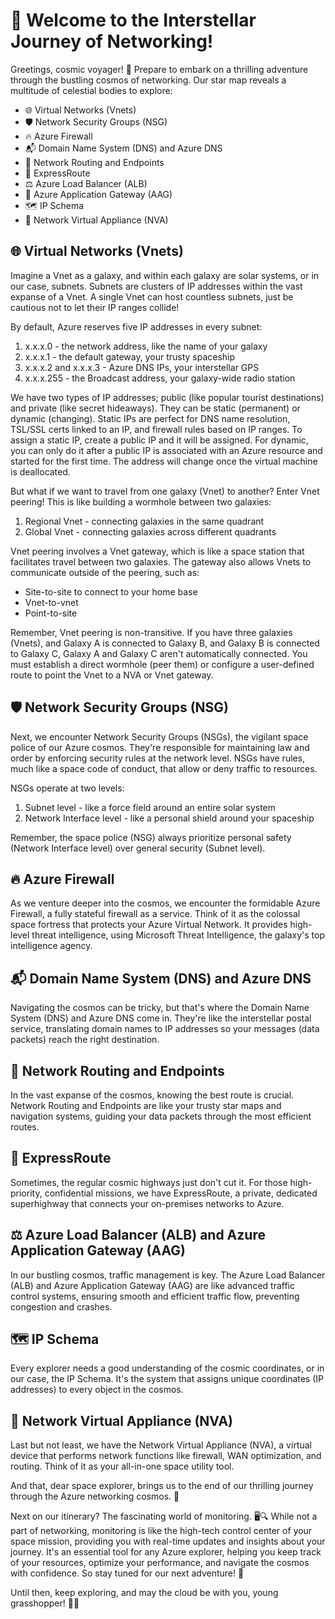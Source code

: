 # 🚀 Welcome to the Interstellar Journey of Networking!

Greetings, cosmic voyager! 🌠 Prepare to embark on a thrilling adventure through the bustling cosmos of networking. Our star map reveals a multitude of celestial bodies to explore:

- 🌐 Virtual Networks (Vnets)
- 🛡️ Network Security Groups (NSG)
- 🔥 Azure Firewall
- 📬 Domain Name System (DNS) and Azure DNS
- 🚦 Network Routing and Endpoints
- 🚄 ExpressRoute
- ⚖️ Azure Load Balancer (ALB)
- 🚪 Azure Application Gateway (AAG)
- 🗺️ IP Schema
- 🧰 Network Virtual Appliance (NVA)

## 🌐 Virtual Networks (Vnets)

Imagine a Vnet as a galaxy, and within each galaxy are solar systems, or in our case, subnets. Subnets are clusters of IP addresses within the vast expanse of a Vnet. A single Vnet can host countless subnets, just be cautious not to let their IP ranges collide!

By default, Azure reserves five IP addresses in every subnet:

1. x.x.x.0 - the network address, like the name of your galaxy
2. x.x.x.1 - the default gateway, your trusty spaceship
3. x.x.x.2 and x.x.x.3 - Azure DNS IPs, your interstellar GPS
4. x.x.x.255 - the Broadcast address, your galaxy-wide radio station

We have two types of IP addresses; public (like popular tourist destinations) and private (like secret hideaways). They can be static (permanent) or dynamic (changing). Static IPs are perfect for DNS name resolution, TSL/SSL certs linked to an IP, and firewall rules based on IP ranges. To assign a static IP, create a public IP and it will be assigned. For dynamic, you can only do it after a public IP is associated with an Azure resource and started for the first time. The address will change once the virtual machine is deallocated.

But what if we want to travel from one galaxy (Vnet) to another? Enter Vnet peering! This is like building a wormhole between two galaxies:

1. Regional Vnet - connecting galaxies in the same quadrant
2. Global Vnet - connecting galaxies across different quadrants

Vnet peering involves a Vnet gateway, which is like a space station that facilitates travel between two galaxies. The gateway also allows Vnets to communicate outside of the peering, such as:

- Site-to-site to connect to your home base
- Vnet-to-vnet
- Point-to-site

Remember, Vnet peering is non-transitive. If you have three galaxies (Vnets), and Galaxy A is connected to Galaxy B, and Galaxy B is connected to Galaxy C, Galaxy A and Galaxy C aren't automatically connected. You must establish a direct wormhole (peer them) or configure a user-defined route to point the Vnet to a NVA or Vnet gateway.

## 🛡️ Network Security Groups (NSG)

Next, we encounter Network Security Groups (NSGs), the vigilant space police of our Azure cosmos. They're responsible for maintaining law and order by enforcing security rules at the network level. NSGs have rules, much like a space code of conduct, that allow or deny traffic to resources.

NSGs operate at two levels:

1. Subnet level - like a force field around an entire solar system
2. Network Interface level - like a personal shield around your spaceship

Remember, the space police (NSG) always prioritize personal safety (Network Interface level) over general security (Subnet level).

## 🔥 Azure Firewall

As we venture deeper into the cosmos, we encounter the formidable Azure Firewall, a fully stateful firewall as a service. Think of it as the colossal space fortress that protects your Azure Virtual Network. It provides high-level threat intelligence, using Microsoft Threat Intelligence, the galaxy's top intelligence agency.

## 📬 Domain Name System (DNS) and Azure DNS

Navigating the cosmos can be tricky, but that's where the Domain Name System (DNS) and Azure DNS come in. They're like the interstellar postal service, translating domain names to IP addresses so your messages (data packets) reach the right destination.

## 🚦 Network Routing and Endpoints

In the vast expanse of the cosmos, knowing the best route is crucial. Network Routing and Endpoints are like your trusty star maps and navigation systems, guiding your data packets through the most efficient routes.

## 🚄 ExpressRoute

Sometimes, the regular cosmic highways just don't cut it. For those high-priority, confidential missions, we have ExpressRoute, a private, dedicated superhighway that connects your on-premises networks to Azure.

## ⚖️ Azure Load Balancer (ALB) and Azure Application Gateway (AAG)

In our bustling cosmos, traffic management is key. The Azure Load Balancer (ALB) and Azure Application Gateway (AAG) are like advanced traffic control systems, ensuring smooth and efficient traffic flow, preventing congestion and crashes.

## 🗺️ IP Schema

Every explorer needs a good understanding of the cosmic coordinates, or in our case, the IP Schema. It's the system that assigns unique coordinates (IP addresses) to every object in the cosmos.

## 🧰 Network Virtual Appliance (NVA)

Last but not least, we have the Network Virtual Appliance (NVA), a virtual device that performs network functions like firewall, WAN optimization, and routing. Think of it as your all-in-one space utility tool.

And that, dear space explorer, brings us to the end of our thrilling journey through the Azure networking cosmos. 🌌

Next on our itinerary? The fascinating world of monitoring. 🖥️🔍 While not a part of networking, monitoring is like the high-tech control center of your space mission, providing you with real-time updates and insights about your journey. It's an essential tool for any Azure explorer, helping you keep track of your resources, optimize your performance, and navigate the cosmos with confidence. So stay tuned for our next adventure! 🌠

Until then, keep exploring, and may the cloud be with you, young grasshopper! 🚀🌌